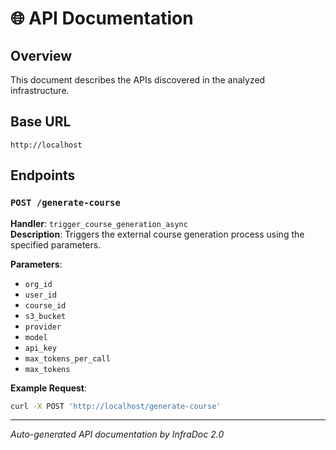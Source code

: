 # 🌐 API Documentation

## Overview
This document describes the APIs discovered in the analyzed infrastructure.

## Base URL
```
http://localhost
```

## Endpoints

### `POST /generate-course`
**Handler**: `trigger_course_generation_async`  
**Description**: Triggers the external course generation process using the specified parameters.

**Parameters**:
- `org_id`
- `user_id`
- `course_id`
- `s3_bucket`
- `provider`
- `model`
- `api_key`
- `max_tokens_per_call`
- `max_tokens`

**Example Request**:
```bash
curl -X POST 'http://localhost/generate-course'
```


---
*Auto-generated API documentation by InfraDoc 2.0*
